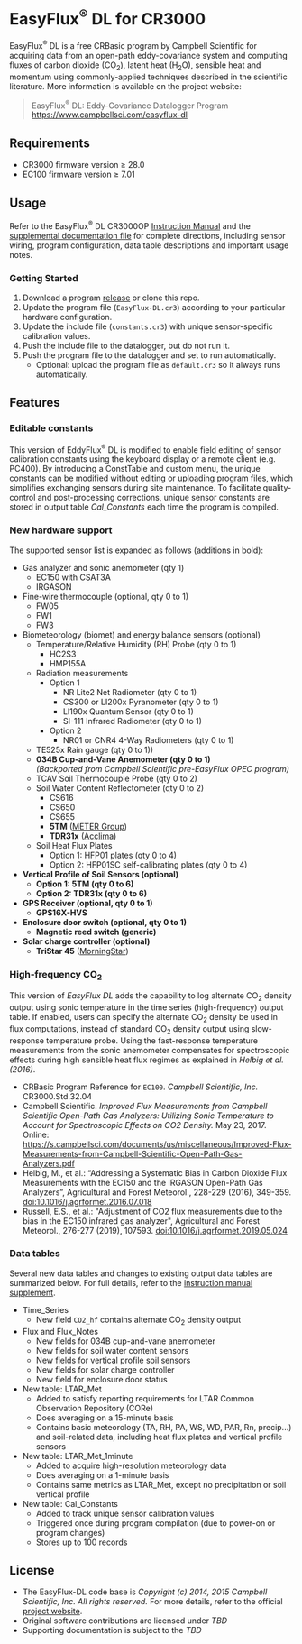 # EasyFlux<sup>&reg;</sup> DL for CR3000

EasyFlux<sup>&reg;</sup> DL is a free CRBasic program by Campbell Scientific for
acquiring data from an open-path eddy-covariance system and computing fluxes of 
carbon dioxide (CO<sub>2</sub>), latent heat (H<sub>2</sub>O), sensible heat and momentum 
using commonly-applied techniques described in the scientific literature. 
More information is available on the project website: 

> EasyFlux<sup>&reg;</sup> DL: Eddy-Covariance Datalogger Program  
> <https://www.campbellsci.com/easyflux-dl>

## Requirements

* CR3000 firmware version &ge; 28.0
* EC100 firmware version &ge; 7.01

## Usage

Refer to the EasyFlux<sup>&reg;</sup> DL CR3000OP [Instruction Manual][#csi-manual]
and the [supplemental documentation file](doc/readme.md) for complete directions,
including sensor wiring, program configuration, data table descriptions and important usage notes. 

### Getting Started

1. Download a program [release][#gh-release] or clone this repo.
1. Update the program file (`EasyFlux-DL.cr3`) according to your particular hardware configuration.
1. Update the include file (`constants.cr3`) with unique sensor-specific calibration values.
1. Push the include file to the datalogger, but do not run it.
1. Push the program file to the datalogger and set to run automatically.
    * Optional: upload the program file as `default.cr3` so it always runs automatically.

[#csi-manual]: https://s.campbellsci.com/documents/us/manuals/easyflux-dl.pdf
[#gh-release]: https://github.com/wsular/EasyFlux-DL/releases/

## Features

### Editable constants

This version of EddyFlux<sup>&reg;</sup> DL is modified to enable field editing of sensor calibration constants using the keyboard display or a remote client (e.g. PC400).
By introducing a ConstTable and custom menu, the unique constants can be modified without editing or uploading program files, which simplifies exchanging sensors during site maintenance.
To facilitate quality-control and post-processing corrections, unique sensor constants are stored in output table *Cal_Constants* each time the program is compiled.


### New hardware support

The supported sensor list is expanded as follows (additions in bold):

* Gas analyzer and sonic anemometer (qty 1)
    * EC150 with CSAT3A
    * IRGASON
* Fine-wire thermocouple (optional, qty 0 to 1)
    * FW05
    * FW1
    * FW3
* Biometeorology (biomet) and energy balance sensors (optional)
    * Temperature/Relative Humidity (RH) Probe (qty 0 to 1)
        * HC2S3
        * HMP155A
    * Radiation measurements
        * Option 1
            * NR Lite2 Net Radiometer (qty 0 to 1)
            * CS300 or LI200x Pyranometer (qty 0 to 1)
            * LI190x Quantum Sensor (qty 0 to 1)
            * SI-111 Infrared Radiometer (qty 0 to 1)
        * Option 2
            * NR01 or CNR4 4-Way Radiometers (qty 0 to 1)
    * TE525x Rain gauge (qty 0 to 1))
    * **034B Cup-and-Vane Anemometer (qty 0 to 1)**<br/>*(Backported from Campbell Scientific pre-EasyFlux OPEC program)*
    * TCAV Soil Thermocouple Probe (qty 0 to 2)
    * Soil Water Content Reflectometer (qty 0 to 2)
        * CS616
        * CS650
        * CS655
        * **5TM** ([METER Group](https://metergroup.com/))
        * **TDR31x** ([Acclima](https://acclima.com/))
    * Soil Heat Flux Plates
        * Option 1: HFP01 plates (qty 0 to 4)
        * Option 2: HFP01SC self-calibrating plates (qty 0 to 4)
* **Vertical Profile of Soil Sensors (optional)**
    * **Option 1: 5TM (qty 0 to 6)**
    * **Option 2: TDR31x (qty 0 to 6)**
* **GPS Receiver (optional, qty 0 to 1)**
    * **GPS16X-HVS**
* **Enclosure door switch (optional, qty 0 to 1)**
    * **Magnetic reed switch (generic)**
* **Solar charge controller (optional)**
    * **TriStar 45** ([MorningStar](https://www.morningstarcorp.com/))

### High-frequency CO<sub>2</sub>

This version of *EasyFlux DL* adds the capability to log alternate CO<sub>2</sub> density output using sonic temperature in the time series (high-frequency) output table. 
If enabled, users can specify the alternate CO<sub>2</sub> density be used in flux computations, instead of standard CO<sub>2</sub> density output using slow-response temperature probe.
Using the fast-response temperature measurements from the sonic anemometer compensates for spectroscopic effects during high sensible heat flux regimes
as explained in *Helbig et al. (2016)*.

* CRBasic Program Reference for `EC100`. *Campbell Scientific, Inc.* CR3000.Std.32.04
* Campbell Scientific. *Improved Flux Measurements from Campbell Scientific Open-Path Gas Analyzers: Utilizing Sonic Temperature to Account for Spectroscopic Effects on CO2 Density.* May 23, 2017. Online:
  <https://s.campbellsci.com/documents/us/miscellaneous/Improved-Flux-Measurements-from-Campbell-Scientific-Open-Path-Gas-Analyzers.pdf>
* Helbig, M., et al.: “Addressing a Systematic Bias in Carbon Dioxide Flux Measurements with the EC150 and the IRGASON Open-Path Gas Analyzers”, Agricultural and Forest Meteorol., 228-229 (2016), 349-359. [doi:10.1016/j.agrformet.2016.07.018](https://doi.org/10.1016/j.agrformet.2016.07.018)
* Russell, E.S., et al.: "Adjustment of CO2 flux measurements due to the bias in the EC150 infrared gas analyzer", Agricultural and Forest Meteorol., 276-277 (2019), 107593. [doi:10.1016/j.agrformet.2019.05.024](https://doi.org/10.1016/j.agrformet.2019.05.024)

### Data tables

Several new data tables and changes to existing output data tables are summarized below.
For full details, refer to the [instruction manual supplement](doc/readme.md).

* Time_Series
    * New field `CO2_hf` contains alternate CO<sub>2</sub> density output
* Flux and Flux_Notes
    * New fields for 034B cup-and-vane anemometer
    * New fields for soil water content sensors
    * New fields for vertical profile soil sensors
    * New fields for solar charge controller
    * New field for enclosure door status
* New table: LTAR_Met 
    * Added to satisfy reporting requirements for LTAR Common Observation Repository (CORe)
    * Does averaging on a 15-minute basis
    * Contains basic meteorology (TA, RH, PA, WS, WD, PAR, Rn, precip...) and soil-related data, including heat flux plates and vertical profile sensors
* New table: LTAR_Met_1minute
    * Added to acquire high-resolution meteorology data
    * Does averaging on a 1-minute basis
    * Contains same metrics as LTAR_Met, except no precipitation or soil vertical profile
* New table: Cal_Constants
    * Added to track unique sensor calibration values
    * Triggered once during program compilation (due to power-on or program changes)
    * Stores up to 100 records

## License

* The EasyFlux-DL code base is *Copyright (c) 2014, 2015 Campbell Scientific,
  Inc. All rights reserved.* For more details, refer to the official
  [project website](https://www.campbellsci.com/easyflux-dl).
* Original software contributions are licensed under *TBD*
* Supporting documentation is subject to the *TBD* 
